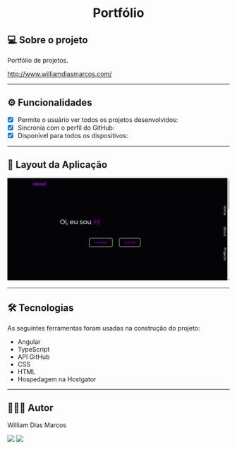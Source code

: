 <h1 align="center"> Portfólio </h1>

## 💻 Sobre o projeto

Portfólio de projetos.

http://www.williamdiasmarcos.com/

---

## ⚙️ Funcionalidades

- [x] Permite o usuário ver todos os projetos desenvolvidos:
- [x] Sincronia com o perfil do GitHub:
- [x] Disponível para todos os dispositivos:

---

## 📱 Layout da Aplicação

 <p text  align="center">
  <img img width= "700" src= "https://github.com/William-Dias-Marcos/Portfolio_Angular/blob/main/to-readme/portfolio.gif">
 </p>

---

## 🛠 Tecnologias

As seguintes ferramentas foram usadas na construção do projeto:

- Angular
- TypeScript
- API GitHub
- CSS
- HTML
- Hospedagem na Hostgator

---

## 👨🏼‍💻 Autor

William Dias Marcos

 <a href = "mailto:william.diasmarcos@gmail.com"><img src="https://img.shields.io/badge/-Gmail-%23333?style=for-the-badge&logo=gmail&logoColor=white"        target="_blank"></a>
 <a href="https://www.linkedin.com/in/william-dias-marcos-25981a192" target="_blank"><img src="https://img.shields.io/badge/-LinkedIn-%230077B5?style=for-the-badge&logo=linkedin&logoColor=white" target="_blank"></a>

